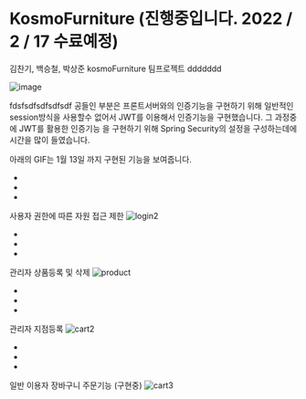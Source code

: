 # KosmoFurniture (진행중입니다. 2022 / 2 / 17 수료예정)

김찬기, 백승철, 박상준 kosmoFurniture 팀프로젝트
ddddddd

![image](https://user-images.githubusercontent.com/79554850/150905200-7d1ae5e8-f1b3-4f75-a6e2-a7dff4f9ea16.png)

fdsfsdfsdfsdfsdf
공들인 부분은 프론트서버와의 인증기능을 구현하기 위해 일반적인 session방식을 사용할수 없어서 JWT를 이용해서
인증기능을 구현했습니다. 그 과정중에 JWT를 활용한 인증기능 을 구현하기 위해 Spring Security의 설정을 구성하는데에 시간을 많이 들였습니다.

아래의 GIF는 1월 13일 까지 구현된 기능을 보여줍니다.

-
-
-


사용자 권한에 따른 자원 접근 제한
![login2](https://user-images.githubusercontent.com/79554850/149166278-31754d7d-971a-4c95-994f-3ab88b7f21cf.gif)

-
-
-

관리자 상품등록 및 삭제
![product](https://user-images.githubusercontent.com/79554850/149168969-132939ee-1457-4b08-92a8-c38c4ba575bd.gif)

-
-
-


관리자 지점등록
![cart2](https://user-images.githubusercontent.com/79554850/149169734-5f01ec20-fdb3-46e5-a8fa-a688ff5885e2.gif)

-
-
-


일반 이용자 장바구니 주문기능 (구현중)
![cart3](https://user-images.githubusercontent.com/79554850/149170435-30bf20d6-347e-4dba-a8d3-cd74e9c7fe8d.gif)
